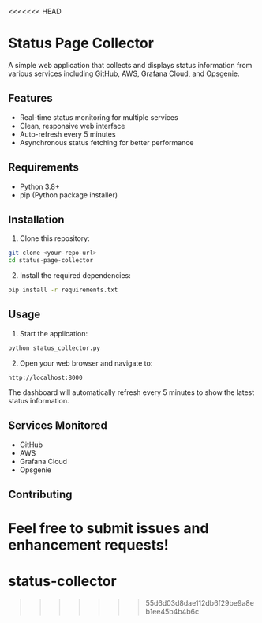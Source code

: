 <<<<<<< HEAD
# Status Page Collector

A simple web application that collects and displays status information from various services including GitHub, AWS, Grafana Cloud, and Opsgenie.

## Features

- Real-time status monitoring for multiple services
- Clean, responsive web interface
- Auto-refresh every 5 minutes
- Asynchronous status fetching for better performance

## Requirements

- Python 3.8+
- pip (Python package installer)

## Installation

1. Clone this repository:
```bash
git clone <your-repo-url>
cd status-page-collector
```

2. Install the required dependencies:
```bash
pip install -r requirements.txt
```

## Usage

1. Start the application:
```bash
python status_collector.py
```

2. Open your web browser and navigate to:
```
http://localhost:8000
```

The dashboard will automatically refresh every 5 minutes to show the latest status information.

## Services Monitored

- GitHub
- AWS
- Grafana Cloud
- Opsgenie

## Contributing

Feel free to submit issues and enhancement requests! 
=======
# status-collector
>>>>>>> 55d6d03d8dae112db6f29be9a8eb1ee45b4b4b6c
